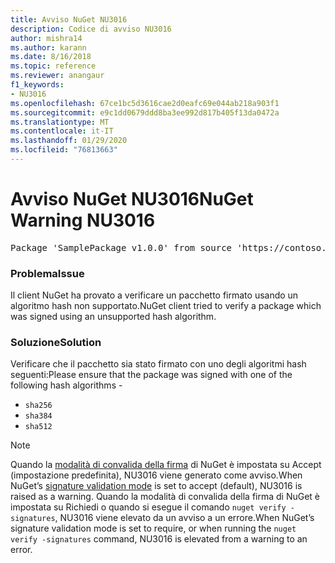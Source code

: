 ```yaml
---
title: Avviso NuGet NU3016
description: Codice di avviso NU3016
author: mishra14
ms.author: karann
ms.date: 8/16/2018
ms.topic: reference
ms.reviewer: anangaur
f1_keywords:
- NU3016
ms.openlocfilehash: 67ce1bc5d3616cae2d0eafc69e044ab218a903f1
ms.sourcegitcommit: e9c1dd0679ddd8ba3ee992d817b405f13da0472a
ms.translationtype: MT
ms.contentlocale: it-IT
ms.lasthandoff: 01/29/2020
ms.locfileid: "76813663"
---
```

# <a name="nuget-warning-nu3016"></a><span data-ttu-id="88463-103">Avviso NuGet NU3016</span><span class="sxs-lookup"><span data-stu-id="88463-103">NuGet Warning NU3016</span></span>

<pre>Package 'SamplePackage v1.0.0' from source 'https://contoso.com/index.json': The package hash uses an unsupported hash algorithm.</pre>

### <a name="issue"></a><span data-ttu-id="88463-104">Problema</span><span class="sxs-lookup"><span data-stu-id="88463-104">Issue</span></span>

<span data-ttu-id="88463-105">Il client NuGet ha provato a verificare un pacchetto firmato usando un algoritmo hash non supportato.</span><span class="sxs-lookup"><span data-stu-id="88463-105">NuGet client tried to verify a package which was signed using an unsupported hash algorithm.</span></span>


### <a name="solution"></a><span data-ttu-id="88463-106">Soluzione</span><span class="sxs-lookup"><span data-stu-id="88463-106">Solution</span></span>

<span data-ttu-id="88463-107">Verificare che il pacchetto sia stato firmato con uno degli algoritmi hash seguenti:</span><span class="sxs-lookup"><span data-stu-id="88463-107">Please ensure that the package was signed  with one of the following hash algorithms -</span></span> 
* `sha256`
* `sha384`
* `sha512`


> [!Note]
> <span data-ttu-id="88463-108">Quando la [modalità di convalida della firma](../../consume-packages/installing-signed-packages.md#configure-package-signature-requirements) di NuGet è impostata su Accept (impostazione predefinita), NU3016 viene generato come avviso.</span><span class="sxs-lookup"><span data-stu-id="88463-108">When NuGet’s [signature validation mode](../../consume-packages/installing-signed-packages.md#configure-package-signature-requirements) is set to accept (default), NU3016 is raised as a warning.</span></span> <span data-ttu-id="88463-109">Quando la modalità di convalida della firma di NuGet è impostata su Richiedi o quando si esegue il comando `nuget verify -signatures`, NU3016 viene elevato da un avviso a un errore.</span><span class="sxs-lookup"><span data-stu-id="88463-109">When NuGet’s signature validation mode is set to require, or when running the `nuget verify -signatures` command, NU3016 is elevated from a warning to an error.</span></span> 
